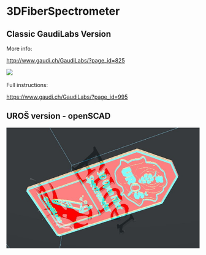 # 3DFiberSpectrometer

## Classic GaudiLabs Version
More info:

http://www.gaudi.ch/GaudiLabs/?page_id=825

![](https://github.com/GenericLab/3DFiberSpectrometer/raw/main/Spectrometer_CaseOpen_Description.png)

Full instructions:

https://www.gaudi.ch/GaudiLabs/?page_id=995

## UROŠ version - openSCAD

![](https://github.com/GenericLab/3DFiberSpectrometer/raw/main/Photos/Logo_on_OScH_Fiberspec.jpg)
